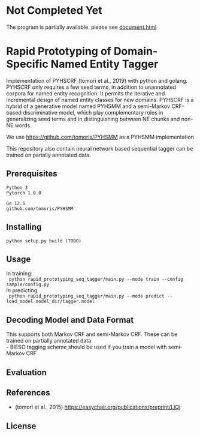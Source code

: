 # Not Completed Yet

The program is partially available.
please see [document.html](document.html)

# Rapid Prototyping of Domain-Specific Named Entity Tagger
Implementation of PYHSCRF (tomori et al., 2019) with python and golang. PYHSCRF only requires a few seed terms, in addition to unannotated corpora for named entity recognition. It permits the iterative and incremental design of named entity classes for new domains. PYHSCRF is a hybrid of a generative model named PYHSMM and a semi-Markov CRF-based discriminative model, which play complementary roles in generalizing seed terms and in distinguishing between NE chunks and non-NE words.

We use https://github.com/tomoris/PYHSMM as a PYHSMM implementation

This repository also contain neural network based sequential tagger can be trained on parially annotated data.

## Prerequisites
```
Python 3
Pytorch 1.0.0

Go 12.5
github.com/tomoris/PYHSMM
```

## Installing
```
python setup.py build (TODO)
```

## Usage
In training:  
` python rapid_prototyping_seq_tagger/main.py --mode train --config sample/config.py`  
In predicting:  
` python rapid_prototyping_seq_tagger/main.py --mode predict --load_model model_dir/tagger.model`  

## Decoding Model and Data Format
This supports both Markov CRF and semi-Markov CRF. These can be trained on partially annotated data  
    - BIESO tagging scheme should be used if you train a model with semi-Markov CRF

## Evaluation


## References
- (tomori et al., 2015) https://easychair.org/publications/preprint/LlQj

## License